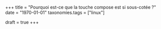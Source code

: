 +++
title = "Pourquoi est-ce que la touche compose est si sous-cotée ?"
date = "1970-01-01"
taxonomies.tags = ["linux"]

draft = true
+++

<!-- more -->

